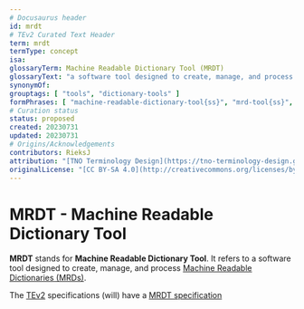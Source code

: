 ```yaml
---
# Docusaurus header
id: mrdt
# TEv2 Curated Text Header
term: mrdt
termType: concept
isa:
glossaryTerm: Machine Readable Dictionary Tool (MRDT)
glossaryText: "a software tool designed to create, manage, and process [Machine Readable Dictionaries (MRDs)](mrd@)."
synonymOf: 
grouptags: [ "tools", "dictionary-tools" ]
formPhrases: [ "machine-readable-dictionary-tool{ss}", "mrd-tool{ss}", "mrdt{ss}" ]
# Curation status
status: proposed
created: 20230731
updated: 20230731
# Origins/Acknowledgements
contributors: RieksJ
attribution: "[TNO Terminology Design](https://tno-terminology-design.github.io/tev2-specifications/docs)"
originalLicense: "[CC BY-SA 4.0](http://creativecommons.org/licenses/by-sa/4.0/?ref=chooser-v1)"
---
```


# MRDT - Machine Readable Dictionary Tool

**MRDT** stands for **Machine Readable Dictionary Tool**. It refers to a software tool designed to create, manage, and process [Machine Readable Dictionaries (MRDs)](mrd@).

The [TEv2](@) specifications (will) have a [MRDT specification](/docs/40-specs/tools-envisaged/mrdt)